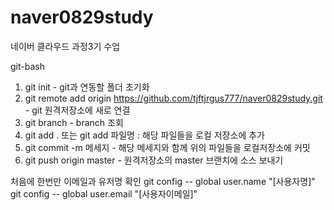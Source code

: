 # naver0829study
네이버 클라우드 과정3기 수업


git-bash

1. git init - git과 연동할 폴더 초기화
2. git remote add origin https://github.com/tjftjrgus777/naver0829study.git - git 원격저장소에 새로 연결
3. git branch - branch 조회
4. git add . 또는 git add 파일명 : 해당 파일들을 로컬 저장소에 추가
5. git commit -m 메세지 - 해당 메세지와 함께 위의 파일들을 로컬저장소에 커밋
6. git push origin master - 원격저장소의 master 브랜치에 소스 보내기


처음에 한번만 이메일과 유저명 확인
git config -- global user.name "[사용자명]"
git config -- global user.email "[사용자이메일]"
